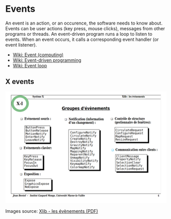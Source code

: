 # Events

An event is an action, or an occurence, the software needs to know about. Events can be user actions (key press, mouse clicks), messages from other programs or threads. An event-driven program runs a loop to listen to events. When an event occurs, it calls a corresponding event handler (or event listener).

- [Wiki: Event (computing)](https://en.wikipedia.org/wiki/Event_(computing))
- [Wiki: Event-driven programming](https://en.wikipedia.org/wiki/Event-driven_programming)
- [Wiki: Event loop](https://en.wikipedia.org/wiki/Event_loop)

## X events

<p align="center">
  <img src="assets/jeanberstel-events.png" alt="jeanberstel-events" />
</p>

Images source: [Xlib - les évènements (PDF)](http://www-igm.univ-mlv.fr/~berstel/Cours/Xlib/13-Evenements.pdf)
